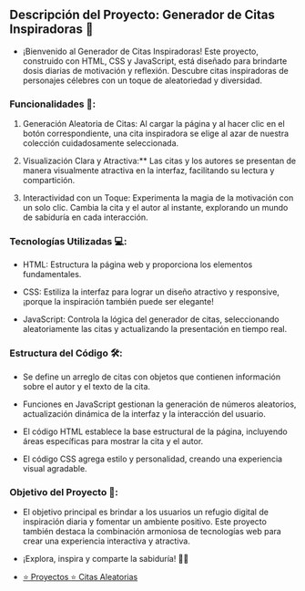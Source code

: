 ## Descripción del Proyecto: Generador de Citas Inspiradoras 🌟

* ¡Bienvenido al Generador de Citas Inspiradoras! Este proyecto, construido con HTML, CSS y JavaScript, está diseñado para brindarte dosis diarias de motivación y reflexión. Descubre citas inspiradoras de personajes célebres con un toque de aleatoriedad y diversidad.

### Funcionalidades 🚀:

1. Generación Aleatoria de Citas: Al cargar la página y al hacer clic en el botón correspondiente, una cita inspiradora se elige al azar de nuestra colección cuidadosamente seleccionada.

2. Visualización Clara y Atractiva:** Las citas y los autores se presentan de manera visualmente atractiva en la interfaz, facilitando su lectura y compartición.

3. Interactividad con un Toque: Experimenta la magia de la motivación con un solo clic. Cambia la cita y el autor al instante, explorando un mundo de sabiduría en cada interacción.

### Tecnologías Utilizadas 💻:

- HTML: Estructura la página web y proporciona los elementos fundamentales.

- CSS: Estiliza la interfaz para lograr un diseño atractivo y responsive, ¡porque la inspiración también puede ser elegante!

- JavaScript: Controla la lógica del generador de citas, seleccionando aleatoriamente las citas y actualizando la presentación en tiempo real.

### Estructura del Código 🛠️:

- Se define un arreglo de citas con objetos que contienen información sobre el autor y el texto de la cita.

- Funciones en JavaScript gestionan la generación de números aleatorios, actualización dinámica de la interfaz y la interacción del usuario.

- El código HTML establece la base estructural de la página, incluyendo áreas específicas para mostrar la cita y el autor.

- El código CSS agrega estilo y personalidad, creando una experiencia visual agradable.

### Objetivo del Proyecto 🎯:

* El objetivo principal es brindar a los usuarios un refugio digital de inspiración diaria y fomentar un ambiente positivo. Este proyecto también destaca la combinación armoniosa de tecnologías web para crear una experiencia interactiva y atractiva.

* ¡Explora, inspira y comparte la sabiduría! 🌈✨

* <a href = "https://www.youtube.com/watch?v=koiPxFFiqJ4&t=12696s">⭐️ Proyectos ⭐️ Citas Aleatorias</a>
